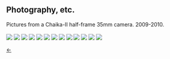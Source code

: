 ## Photography, etc.<br/>
Pictures from a Chaika-II half-frame 35mm camera. 2009-2010.<br/>
<br/>
<img src="./images/halfframe-1.jpg">
<img src="./images/halfframe-2.jpg">
<img src="./images/halfframe-3.jpg">
<img src="./images/halfframe-4.jpg">
<img src="./images/halfframe-5.jpg">
<img src="./images/halfframe-6.jpg">
<img src="./images/halfframe-7.jpg">
<img src="./images/halfframe-8.jpg">
<img src="./images/halfframe-9.jpg">
<img src="./images/halfframe-10.jpg">
<img src="./images/halfframe-11.jpg">
<img src="./images/halfframe-12.jpg">
<img src="./images/halfframe-13.jpg">

[&#8592;](./art)
